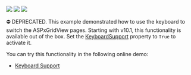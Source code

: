 <!-- default badges list -->
![](https://img.shields.io/endpoint?url=https://codecentral.devexpress.com/api/v1/VersionRange/134059699/10.1.4%2B)
[![](https://img.shields.io/badge/Open_in_DevExpress_Support_Center-FF7200?style=flat-square&logo=DevExpress&logoColor=white)](https://supportcenter.devexpress.com/ticket/details/E998)
[![](https://img.shields.io/badge/📖_How_to_use_DevExpress_Examples-e9f6fc?style=flat-square)](https://docs.devexpress.com/GeneralInformation/403183)
<!-- default badges end -->
⛔ DEPRECATED. This example demonstrated how to use the keyboard to switch the ASPxGridView pages. Starting with v10.1, this functionality is available out of the box. Set the <a href="https://docs.devexpress.com/AspNet/DevExpress.Web.ASPxGridView.KeyboardSupport">KeyboardSupport</a> property to `True` to activate it. 

You can try this functionality in the following online demo:

- <a href="https://demos.devexpress.com/ASPxGridViewDemos/Accessibility/KeyboardSupport.aspx">Keyboard Support</a>
